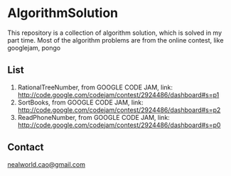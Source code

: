 AlgorithmSolution
=================

This repository is a collection of algorithm solution, which is solved in my part time. Most of the algorithm problems are from the online contest, like googlejam, pongo 

List
----------------
1. RationalTreeNumber, from GOOGLE CODE JAM, link: http://code.google.com/codejam/contest/2924486/dashboard#s=p1
2. SortBooks, from GOOGLE CODE JAM, link: http://code.google.com/codejam/contest/2924486/dashboard#s=p2
3. ReadPhoneNumber, from GOOGLE CODE JAM, link: http://code.google.com/codejam/contest/2924486/dashboard#s=p0

Contact
----------------
nealworld.cao@gmail.com
